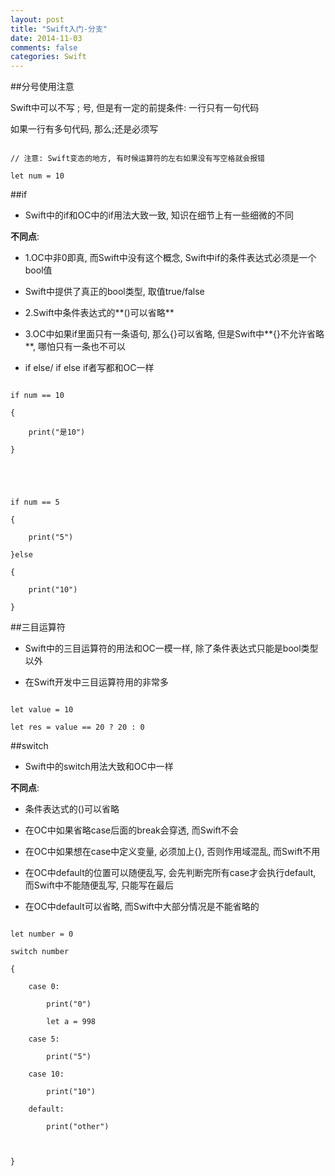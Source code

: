 ```yaml
---
layout: post
title: "Swift入门-分支"
date: 2014-11-03
comments: false
categories: Swift
---
```



##分号使用注意

Swift中可以不写 ; 号, 但是有一定的前提条件: 一行只有一句代码



如果一行有多句代码, 那么;还是必须写



```

// 注意: Swift变态的地方, 有时候运算符的左右如果没有写空格就会报错

let num = 10

```





##if

* Swift中的if和OC中的if用法大致一致, 知识在细节上有一些细微的不同



**不同点**:



* 1.OC中非0即真, 而Swift中没有这个概念, Swift中if的条件表达式必须是一个bool值

* Swift中提供了真正的bool类型, 取值true/false

* 2.Swift中条件表达式的**()可以省略**

* 3.OC中如果if里面只有一条语句, 那么{}可以省略, 但是Swift中**{}不允许省略**, 哪怕只有一条也不可以

* if else/ if else if者写都和OC一样



```

if num == 10

{

    print("是10")

}





if num == 5

{

    print("5")

}else

{

    print("10")

}

```





##三目运算符

* Swift中的三目运算符的用法和OC一模一样, 除了条件表达式只能是bool类型以外

* 在Swift开发中三目运算符用的非常多



```

let value = 10

let res = value == 20 ? 20 : 0

```







##switch

* Swift中的switch用法大致和OC中一样



**不同点**:



* 条件表达式的()可以省略

* 在OC中如果省略case后面的break会穿透, 而Swift不会

* 在OC中如果想在case中定义变量, 必须加上{}, 否则作用域混乱, 而Swift不用

* 在OC中default的位置可以随便乱写, 会先判断完所有case才会执行default, 而Swift中不能随便乱写, 只能写在最后

* 在OC中default可以省略, 而Swift中大部分情况是不能省略的



```

let number = 0

switch number

{

    case 0:

        print("0")

        let a = 998

    case 5:

        print("5")

    case 10:

        print("10")

    default:

        print("other")



}

```